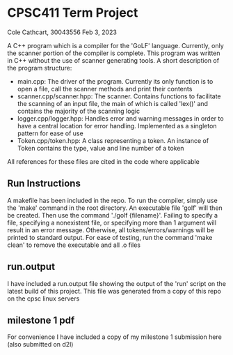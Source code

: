# CPSC411 Term Project
Cole Cathcart, 30043556
Feb 3, 2023

A C++ program which is a compiler for the 'GoLF' language. Currently, only the scanner portion of the compiler is complete. This program was written in C++ without the use of scanner generating tools. A short description of the program structure:
- main.cpp: The driver of the program. Currently its only function is to open a file, call the scanner methods and print their contents
- scanner.cpp/scanner.hpp: The scanner. Contains functions to facilitate the scanning of an input file, the main of which is called 'lex()' and contains the majority of the scanning logic
- logger.cpp/logger.hpp: Handles error and warning messages in order to have a central location for error handling. Implemented as a singleton pattern for ease of use
- Token.cpp/token.hpp: A class representing a token. An instance of Token contains the type, value and line number of a token

All references for these files are cited in the code where applicable

## Run Instructions
A makefile has been included in the repo. To run the compiler, simply use the 'make' command in the root directory. An executable file 'golf' will then be created. Then use the command './golf {filename}'. Failing to specify a file, specifying a nonexistent file, or specifying more than 1 argument will result in an error message. Otherwise, all tokens/errors/warnings will be printed to standard output. For ease of testing, run the command 'make clean' to remove the executable and all .o files

## run.output
I have included a run.output file showing the output of the 'run' script on the latest build of this project. This file was generated from a copy of this repo on the cpsc linux servers

## milestone 1 pdf
For convenience I have included a copy of my milestone 1 submission here (also submitted on d2l)


